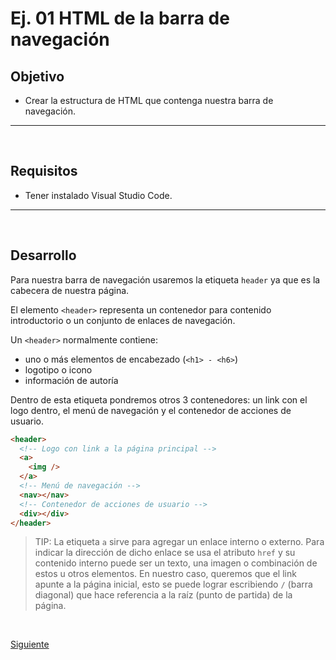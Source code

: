 # Ej. 01 HTML de la barra de navegación
 ## Objetivo
 - Crear la estructura de HTML que contenga nuestra barra de navegación.

---
<br/>

## Requisitos
- Tener instalado Visual Studio Code.

---
<br/>

## Desarrollo

Para nuestra barra de navegación usaremos la etiqueta `header` ya que es la
cabecera de nuestra página. 

El elemento `<header>` representa un contenedor para contenido introductorio o un conjunto de enlaces de navegación.

Un `<header>` normalmente contiene:

- uno o más elementos de encabezado (`<h1> - <h6>`)
- logotipo o icono
- información de autoría


Dentro de esta etiqueta pondremos otros 3
contenedores: un link con el logo dentro, el menú de navegación y el contenedor
de acciones de usuario.

```html
<header>
  <!-- Logo con link a la página principal -->
  <a>
    <img />
  </a>
  <!-- Menú de navegación -->
  <nav></nav>
  <!-- Contenedor de acciones de usuario -->
  <div></div>
</header>
```

> TIP: La etiqueta `a` sirve para agregar un enlace interno o externo. Para
> indicar la dirección de dicho enlace se usa el atributo `href` y su contenido
> interno puede ser un texto, una imagen o combinación de estos u otros
> elementos. En nuestro caso, queremos que el link apunte a la página inicial,
> esto se puede lograr escribiendo `/` (barra diagonal) que hace referencia a la
> raíz (punto de partida) de la página.

<br/>

[Siguiente](../reto-01/README.md)